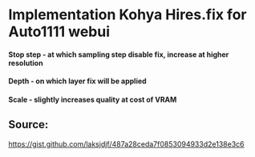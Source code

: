 # Implementation Kohya Hires.fix for Auto1111 webui

#### Stop step - at which sampling step disable fix, increase at higher resolution
#### Depth - on which layer fix will be applied
#### Scale - slightly increases quality at cost of VRAM

## Source:
https://gist.github.com/laksjdjf/487a28ceda7f0853094933d2e138e3c6